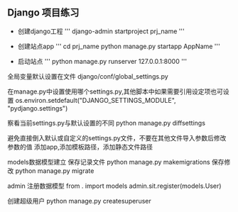 ## Django 项目练习 ##
- 创建django工程
''' django-admin startproject prj_name '''

- 创建站点app
'''
cd prj_name
python manage.py startapp AppName
'''

- 启动站点
'''
python manage.py runserver 127.0.0.1:8000
'''

全局变量默认设置在文件
django/conf/global_settings.py

在manage.py中设置使用哪个settings.py,其他脚本中如果需要引用设定项也可设置
os.environ.setdefault("DJANGO_SETTINGS_MODULE", "pydjango.settings")

察看当前settings.py与默认设置的不同
python manage.py diffsettings

避免直接倒入默认或自定义的settings.py文件，不要在其他文件导入参数后修改参数的值
添加app,添加模板路径，添加静态文件路径

models数据模型建立
保存记录文件
python manage.py makemigrations
保存修改
python manage.py migrate

admin 注册数据模型
from . import models
admin.sit.register(models.User)

创建超级用户
python manage.py createsuperuser
